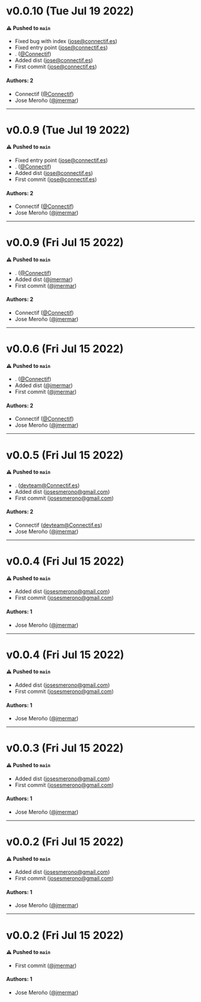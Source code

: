 # v0.0.10 (Tue Jul 19 2022)

#### ⚠️ Pushed to `main`

- Fixed bug with index (jose@connectif.es)
- Fixed entry point (jose@connectif.es)
- . ([@Connectif](https://github.com/Connectif))
- Added dist (jose@connectif.es)
- First commit (jose@connectif.es)

#### Authors: 2

- Connectif ([@Connectif](https://github.com/Connectif))
- Jose Meroño ([@jmermar](https://github.com/jmermar))

---

# v0.0.9 (Tue Jul 19 2022)

#### ⚠️ Pushed to `main`

- Fixed entry point (jose@connectif.es)
- . ([@Connectif](https://github.com/Connectif))
- Added dist (jose@connectif.es)
- First commit (jose@connectif.es)

#### Authors: 2

- Connectif ([@Connectif](https://github.com/Connectif))
- Jose Meroño ([@jmermar](https://github.com/jmermar))

---

# v0.0.9 (Fri Jul 15 2022)

#### ⚠️ Pushed to `main`

- . ([@Connectif](https://github.com/Connectif))
- Added dist ([@jmermar](https://github.com/jmermar))
- First commit ([@jmermar](https://github.com/jmermar))

#### Authors: 2

- Connectif ([@Connectif](https://github.com/Connectif))
- Jose Meroño ([@jmermar](https://github.com/jmermar))

---

# v0.0.6 (Fri Jul 15 2022)

#### ⚠️ Pushed to `main`

- . ([@Connectif](https://github.com/Connectif))
- Added dist ([@jmermar](https://github.com/jmermar))
- First commit ([@jmermar](https://github.com/jmermar))

#### Authors: 2

- Connectif ([@Connectif](https://github.com/Connectif))
- Jose Meroño ([@jmermar](https://github.com/jmermar))

---

# v0.0.5 (Fri Jul 15 2022)

#### ⚠️ Pushed to `main`

- . (devteam@Connectif.es)
- Added dist (josesmerono@gmail.com)
- First commit (josesmerono@gmail.com)

#### Authors: 2

- Connectif (devteam@Connectif.es)
- Jose Meroño ([@jmermar](https://github.com/jmermar))

---

# v0.0.4 (Fri Jul 15 2022)

#### ⚠️ Pushed to `main`

- Added dist (josesmerono@gmail.com)
- First commit (josesmerono@gmail.com)

#### Authors: 1

- Jose Meroño ([@jmermar](https://github.com/jmermar))

---

# v0.0.4 (Fri Jul 15 2022)

#### ⚠️ Pushed to `main`

- Added dist (josesmerono@gmail.com)
- First commit (josesmerono@gmail.com)

#### Authors: 1

- Jose Meroño ([@jmermar](https://github.com/jmermar))

---

# v0.0.3 (Fri Jul 15 2022)

#### ⚠️ Pushed to `main`

- Added dist (josesmerono@gmail.com)
- First commit (josesmerono@gmail.com)

#### Authors: 1

- Jose Meroño ([@jmermar](https://github.com/jmermar))

---

# v0.0.2 (Fri Jul 15 2022)

#### ⚠️ Pushed to `main`

- Added dist (josesmerono@gmail.com)
- First commit (josesmerono@gmail.com)

#### Authors: 1

- Jose Meroño ([@jmermar](https://github.com/jmermar))

---

# v0.0.2 (Fri Jul 15 2022)

#### ⚠️ Pushed to `main`

- First commit ([@jmermar](https://github.com/jmermar))

#### Authors: 1

- Jose Meroño ([@jmermar](https://github.com/jmermar))
